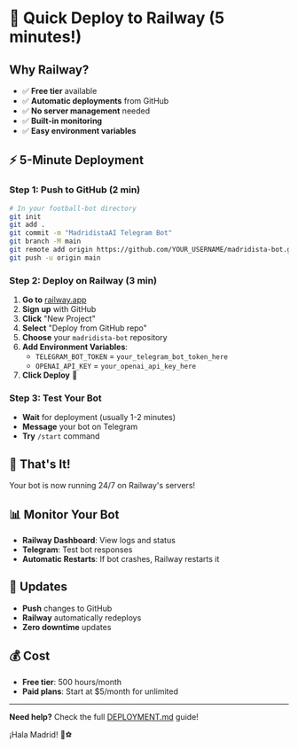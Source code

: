 # 🚀 Quick Deploy to Railway (5 minutes!)

## **Why Railway?**
- ✅ **Free tier** available
- ✅ **Automatic deployments** from GitHub
- ✅ **No server management** needed
- ✅ **Built-in monitoring**
- ✅ **Easy environment variables**

## **⚡ 5-Minute Deployment**

### **Step 1: Push to GitHub (2 min)**
```bash
# In your football-bot directory
git init
git add .
git commit -m "MadridistaAI Telegram Bot"
git branch -M main
git remote add origin https://github.com/YOUR_USERNAME/madridista-bot.git
git push -u origin main
```

### **Step 2: Deploy on Railway (3 min)**
1. **Go to** [railway.app](https://railway.app)
2. **Sign up** with GitHub
3. **Click** "New Project"
4. **Select** "Deploy from GitHub repo"
5. **Choose** your `madridista-bot` repository
6. **Add Environment Variables**:
   - `TELEGRAM_BOT_TOKEN` = `your_telegram_bot_token_here`
   - `OPENAI_API_KEY` = `your_openai_api_key_here`
7. **Click Deploy** 🚀

### **Step 3: Test Your Bot**
- **Wait** for deployment (usually 1-2 minutes)
- **Message** your bot on Telegram
- **Try** `/start` command

## **🎯 That's It!**
Your bot is now running 24/7 on Railway's servers!

## **📊 Monitor Your Bot**
- **Railway Dashboard**: View logs and status
- **Telegram**: Test bot responses
- **Automatic Restarts**: If bot crashes, Railway restarts it

## **🔄 Updates**
- **Push** changes to GitHub
- **Railway** automatically redeploys
- **Zero downtime** updates

## **💰 Cost**
- **Free tier**: 500 hours/month
- **Paid plans**: Start at $5/month for unlimited

---

**Need help?** Check the full [DEPLOYMENT.md](DEPLOYMENT.md) guide!

¡Hala Madrid! 🤍⚽
